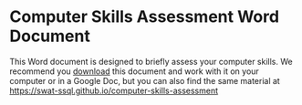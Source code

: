 # Computer Skills Assessment Word Document
This Word document is designed to briefly assess your computer skills. We recommend you [download](https://github.com/swat-ssql/computer-skills-assessment-docx/raw/refs/heads/main/Computer-Skills-Assessment.docx
) this document and work with it on your computer or in a Google Doc, but you can also find the same material at https://swat-ssql.github.io/computer-skills-assessment
